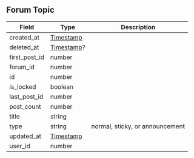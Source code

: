 ## Forum Topic

Field        | Type                     | Description
------------ | ------------------------ | -----------
created_at   | [Timestamp](#timestamp)  | |
deleted_at   | [Timestamp](#timestamp)? | |
first_post_id| number                   | |
forum_id     | number                   | |
id           | number                   | |
is_locked    | boolean                  | |
last_post_id | number                   | |
post_count   | number                   | |
title        | string                   | |
type         | string                   | normal, sticky, or announcement
updated_at   | [Timestamp](#timestamp)  | |
user_id      | number                   | |
